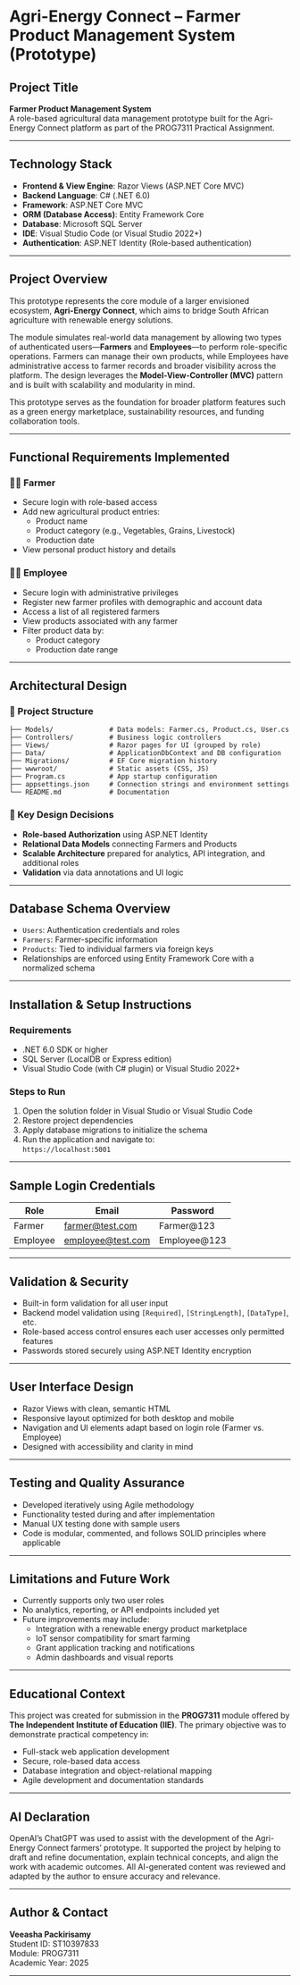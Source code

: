 # Agri-Energy Connect – Farmer Product Management System (Prototype)

## Project Title
**Farmer Product Management System**  
A role-based agricultural data management prototype built for the Agri-Energy Connect platform as part of the PROG7311 Practical Assignment.

---

## Technology Stack

- **Frontend & View Engine**: Razor Views (ASP.NET Core MVC)  
- **Backend Language**: C# (.NET 6.0)  
- **Framework**: ASP.NET Core MVC  
- **ORM (Database Access)**: Entity Framework Core  
- **Database**: Microsoft SQL Server  
- **IDE**: Visual Studio Code (or Visual Studio 2022+)  
- **Authentication**: ASP.NET Identity (Role-based authentication)  

---

## Project Overview

This prototype represents the core module of a larger envisioned ecosystem, **Agri-Energy Connect**, which aims to bridge South African agriculture with renewable energy solutions.

The module simulates real-world data management by allowing two types of authenticated users—**Farmers** and **Employees**—to perform role-specific operations. Farmers can manage their own products, while Employees have administrative access to farmer records and broader visibility across the platform. The design leverages the **Model-View-Controller (MVC)** pattern and is built with scalability and modularity in mind.

This prototype serves as the foundation for broader platform features such as a green energy marketplace, sustainability resources, and funding collaboration tools.

---

## Functional Requirements Implemented

### 👨‍🌾 Farmer
- Secure login with role-based access  
- Add new agricultural product entries:
  - Product name
  - Product category (e.g., Vegetables, Grains, Livestock)
  - Production date  
- View personal product history and details  

### 🧑‍💼 Employee
- Secure login with administrative privileges  
- Register new farmer profiles with demographic and account data  
- Access a list of all registered farmers  
- View products associated with any farmer  
- Filter product data by:
  - Product category
  - Production date range  

---

## Architectural Design

### 📁 Project Structure

```
├── Models/              # Data models: Farmer.cs, Product.cs, User.cs
├── Controllers/         # Business logic controllers
├── Views/               # Razor pages for UI (grouped by role)
├── Data/                # ApplicationDbContext and DB configuration
├── Migrations/          # EF Core migration history
├── wwwroot/             # Static assets (CSS, JS)
├── Program.cs           # App startup configuration
├── appsettings.json     # Connection strings and environment settings
└── README.md            # Documentation
```

### 🧠 Key Design Decisions

- **Role-based Authorization** using ASP.NET Identity  
- **Relational Data Models** connecting Farmers and Products  
- **Scalable Architecture** prepared for analytics, API integration, and additional roles  
- **Validation** via data annotations and UI logic  

---

## Database Schema Overview

- `Users`: Authentication credentials and roles  
- `Farmers`: Farmer-specific information  
- `Products`: Tied to individual farmers via foreign keys  
- Relationships are enforced using Entity Framework Core with a normalized schema  

---

## Installation & Setup Instructions

### Requirements

- .NET 6.0 SDK or higher  
- SQL Server (LocalDB or Express edition)  
- Visual Studio Code (with C# plugin) or Visual Studio 2022+  

### Steps to Run

1. Open the solution folder in Visual Studio or Visual Studio Code  
2. Restore project dependencies  
3. Apply database migrations to initialize the schema  
4. Run the application and navigate to:  
   `https://localhost:5001`

---

## Sample Login Credentials

| Role     | Email                | Password     |
|----------|----------------------|--------------|
| Farmer   | farmer@test.com      | Farmer@123   |
| Employee | employee@test.com    | Employee@123 |

---

## Validation & Security

- Built-in form validation for all user input  
- Backend model validation using `[Required]`, `[StringLength]`, `[DataType]`, etc.  
- Role-based access control ensures each user accesses only permitted features  
- Passwords stored securely using ASP.NET Identity encryption  

---

## User Interface Design

- Razor Views with clean, semantic HTML  
- Responsive layout optimized for both desktop and mobile  
- Navigation and UI elements adapt based on login role (Farmer vs. Employee)  
- Designed with accessibility and clarity in mind  

---

## Testing and Quality Assurance

- Developed iteratively using Agile methodology  
- Functionality tested during and after implementation  
- Manual UX testing done with sample users  
- Code is modular, commented, and follows SOLID principles where applicable  

---

## Limitations and Future Work

- Currently supports only two user roles  
- No analytics, reporting, or API endpoints included yet  
- Future improvements may include:
  - Integration with a renewable energy product marketplace  
  - IoT sensor compatibility for smart farming  
  - Grant application tracking and notifications  
  - Admin dashboards and visual reports  

---

## Educational Context

This project was created for submission in the **PROG7311** module offered by **The Independent Institute of Education (IIE)**. The primary objective was to demonstrate practical competency in:

- Full-stack web application development  
- Secure, role-based data access  
- Database integration and object-relational mapping  
- Agile development and documentation standards  

---
## AI Declaration
OpenAI’s ChatGPT was used to assist with the development of the Agri-Energy Connect farmers’ prototype. It supported the project by helping to draft and refine documentation, explain technical concepts, and align the work with academic outcomes. All AI-generated content was reviewed and adapted by the author to ensure accuracy and relevance.

---
## Author & Contact

**Veeasha Packirisamy**  
Student ID: ST10397833  
Module: PROG7311  
Academic Year: 2025  

---

